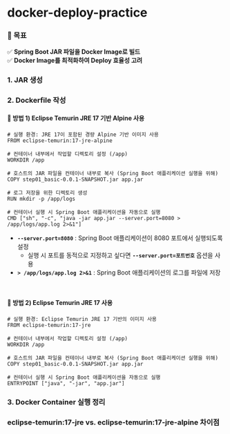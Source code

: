 # docker-deploy-practice

### 🎯 목표
✅ **Spring Boot JAR 파일을 Docker Image로 빌드**  
✅ **Docker Image를 최적화하여 Deploy 효율성 고려**


### 1. JAR 생성

### 2. Dockerfile 작성
#### 🐋 방법 1) Eclipse Temurin JRE 17 기반 Alpine 사용
```
# 실행 환경: JRE 17이 포함된 경량 Alpine 기반 이미지 사용
FROM eclipse-temurin:17-jre-alpine

# 컨테이너 내부에서 작업할 디렉토리 설정 (/app)
WORKDIR /app

# 호스트의 JAR 파일을 컨테이너 내부로 복사 (Spring Boot 애플리케이션 실행을 위해)
COPY step01_basic-0.0.1-SNAPSHOT.jar app.jar

# 로그 저장을 위한 디렉토리 생성
RUN mkdir -p /app/logs

# 컨테이너 실행 시 Spring Boot 애플리케이션을 자동으로 실행
CMD ["sh", "-c", "java -jar app.jar --server.port=8080 > /app/logs/app.log 2>&1"]
```
- **`--server.port=8080`** : Spring Boot 애플리케이션이 8080 포트에서 실행되도록 설정
    - 실행 시 포트를 동적으로 지정하고 싶다면 **`--server.port=포트번호`** 옵션을 사용
- **`> /app/logs/app.log 2>&1`** : Spring Boot 애플리케이션의 로그를 파일에 저장

<br>

#### 🐋 방법 2) Eclipse Temurin JRE 17 사용
```
# 실행 환경: Eclipse Temurin JRE 17 기반의 이미지 사용
FROM eclipse-temurin:17-jre

# 컨테이너 내부에서 작업할 디렉토리 설정 (/app)
WORKDIR /app

# 호스트의 JAR 파일을 컨테이너 내부로 복사 (Spring Boot 애플리케이션 실행을 위해)
COPY step01_basic-0.0.1-SNAPSHOT.jar app.jar

# 컨테이너 실행 시 Spring Boot 애플리케이션을 자동으로 실행
ENTRYPOINT ["java", "-jar", "app.jar"]
```

### 3. Docker Container 실행 정리 





### eclipse-temurin:17-jre vs. eclipse-temurin:17-jre-alpine 차이점
